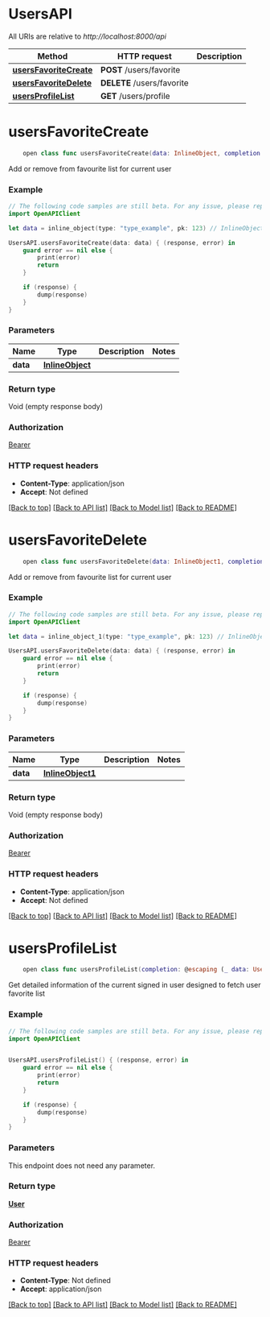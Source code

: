# UsersAPI

All URIs are relative to *http://localhost:8000/api*

Method | HTTP request | Description
------------- | ------------- | -------------
[**usersFavoriteCreate**](UsersAPI.md#usersfavoritecreate) | **POST** /users/favorite | 
[**usersFavoriteDelete**](UsersAPI.md#usersfavoritedelete) | **DELETE** /users/favorite | 
[**usersProfileList**](UsersAPI.md#usersprofilelist) | **GET** /users/profile | 


# **usersFavoriteCreate**
```swift
    open class func usersFavoriteCreate(data: InlineObject, completion: @escaping (_ data: Void?, _ error: Error?) -> Void)
```



Add or remove from favourite list for current user

### Example 
```swift
// The following code samples are still beta. For any issue, please report via http://github.com/OpenAPITools/openapi-generator/issues/new
import OpenAPIClient

let data = inline_object(type: "type_example", pk: 123) // InlineObject | 

UsersAPI.usersFavoriteCreate(data: data) { (response, error) in
    guard error == nil else {
        print(error)
        return
    }

    if (response) {
        dump(response)
    }
}
```

### Parameters

Name | Type | Description  | Notes
------------- | ------------- | ------------- | -------------
 **data** | [**InlineObject**](InlineObject.md) |  | 

### Return type

Void (empty response body)

### Authorization

[Bearer](../README.md#Bearer)

### HTTP request headers

 - **Content-Type**: application/json
 - **Accept**: Not defined

[[Back to top]](#) [[Back to API list]](../README.md#documentation-for-api-endpoints) [[Back to Model list]](../README.md#documentation-for-models) [[Back to README]](../README.md)

# **usersFavoriteDelete**
```swift
    open class func usersFavoriteDelete(data: InlineObject1, completion: @escaping (_ data: Void?, _ error: Error?) -> Void)
```



Add or remove from favourite list for current user

### Example 
```swift
// The following code samples are still beta. For any issue, please report via http://github.com/OpenAPITools/openapi-generator/issues/new
import OpenAPIClient

let data = inline_object_1(type: "type_example", pk: 123) // InlineObject1 | 

UsersAPI.usersFavoriteDelete(data: data) { (response, error) in
    guard error == nil else {
        print(error)
        return
    }

    if (response) {
        dump(response)
    }
}
```

### Parameters

Name | Type | Description  | Notes
------------- | ------------- | ------------- | -------------
 **data** | [**InlineObject1**](InlineObject1.md) |  | 

### Return type

Void (empty response body)

### Authorization

[Bearer](../README.md#Bearer)

### HTTP request headers

 - **Content-Type**: application/json
 - **Accept**: Not defined

[[Back to top]](#) [[Back to API list]](../README.md#documentation-for-api-endpoints) [[Back to Model list]](../README.md#documentation-for-models) [[Back to README]](../README.md)

# **usersProfileList**
```swift
    open class func usersProfileList(completion: @escaping (_ data: User?, _ error: Error?) -> Void)
```



Get detailed information of the current signed in user designed to fetch user favorite list

### Example 
```swift
// The following code samples are still beta. For any issue, please report via http://github.com/OpenAPITools/openapi-generator/issues/new
import OpenAPIClient


UsersAPI.usersProfileList() { (response, error) in
    guard error == nil else {
        print(error)
        return
    }

    if (response) {
        dump(response)
    }
}
```

### Parameters
This endpoint does not need any parameter.

### Return type

[**User**](User.md)

### Authorization

[Bearer](../README.md#Bearer)

### HTTP request headers

 - **Content-Type**: Not defined
 - **Accept**: application/json

[[Back to top]](#) [[Back to API list]](../README.md#documentation-for-api-endpoints) [[Back to Model list]](../README.md#documentation-for-models) [[Back to README]](../README.md)

